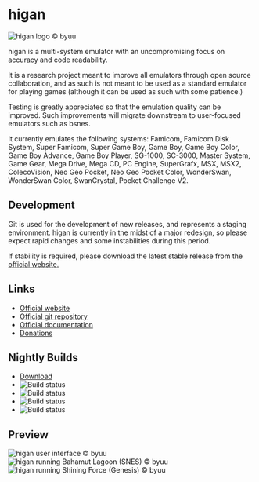 higan
=====

![higan logo © byuu](https://byuu.org/images/higan/github/byuu-higan-logo.png)

higan is a multi-system emulator with an uncompromising focus on accuracy and
code readability.

It is a research project meant to improve all emulators through open source
collaboration, and as such is not meant to be used as a standard emulator for
playing games (although it can be used as such with some patience.)

Testing is greatly appreciated so that the emulation quality can be improved.
Such improvements will migrate downstream to user-focused emulators such as
bsnes.

It currently emulates the following systems: Famicom, Famicom Disk System,
Super Famicom, Super Game Boy, Game Boy, Game Boy Color, Game Boy Advance,
Game Boy Player, SG-1000, SC-3000, Master System, Game Gear, Mega Drive,
Mega CD, PC Engine, SuperGrafx, MSX, MSX2, ColecoVision, Neo Geo Pocket,
Neo Geo Pocket Color, WonderSwan, WonderSwan Color, SwanCrystal,
Pocket Challenge V2.

Development
-----------

Git is used for the development of new releases, and represents a staging
environment. higan is currently in the midst of a major redesign, so please
expect rapid changes and some instabilities during this period.

If stability is required, please download the latest stable release from the
[official website.](https://higan.byuu.org)

Links
-----

  - [Official website](https://byuu.org/higan)
  - [Official git repository](https://github.com/byuu/higan)
  - [Official documentation](https://higan.readthedocs.io)
  - [Donations](https://patreon.com/byuu)

Nightly Builds
--------------

  - [Download](https://cirrus-ci.com/github/byuu/higan/master)
  - ![Build status](https://api.cirrus-ci.com/github/byuu/higan.svg?task=windows-x86_64-binaries)
  - ![Build status](https://api.cirrus-ci.com/github/byuu/higan.svg?task=macOS-x86_64-binaries)
  - ![Build status](https://api.cirrus-ci.com/github/byuu/higan.svg?task=linux-x86_64-binaries)
  - ![Build status](https://api.cirrus-ci.com/github/byuu/higan.svg?task=freebsd-x86_64-binaries)

Preview
-------

![higan user interface © byuu](https://byuu.org/images/higan/github/byuu-higan-user-interface.png)
![higan running Bahamut Lagoon (SNES) © byuu](https://byuu.org/images/higan/github/byuu-higan-bahamut-lagoon.png)
![higan running Shining Force (Genesis) © byuu](https://byuu.org/images/higan/github/byuu-higan-shining-force.png)
